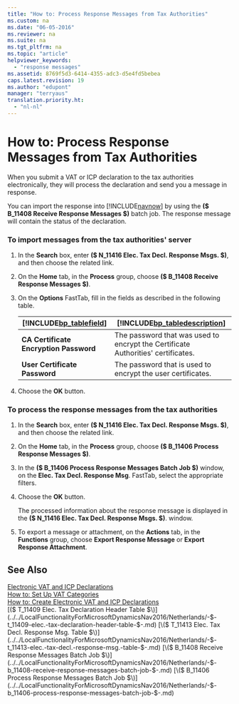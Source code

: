```yaml
---
title: "How to: Process Response Messages from Tax Authorities"
ms.custom: na
ms.date: "06-05-2016"
ms.reviewer: na
ms.suite: na
ms.tgt_pltfrm: na
ms.topic: "article"
helpviewer_keywords: 
  - "response messages"
ms.assetid: 8769f5d3-6414-4355-adc3-d5e4fd5bebea
caps.latest.revision: 19
ms.author: "edupont"
manager: "terryaus"
translation.priority.ht: 
  - "nl-nl"
---
```

# How to: Process Response Messages from Tax Authorities
When you submit a VAT or ICP declaration to the tax authorities electronically, they will process the declaration and send you a message in response.  
  
 You can import the response into [!INCLUDE[navnow](../../ApplicationDesign/includes/navnow_md.md)] by using the **\($ B\_11408 Receive Response Messages $\)** batch job. The response message will contain the status of the declaration.  
  
### To import messages from the tax authorities' server  
  
1.  In the **Search** box, enter **\($ N\_11416 Elec. Tax Decl. Response Msgs. $\)**, and then choose the related link.  
  
2.  On the **Home** tab, in the **Process** group, choose **\($ B\_11408 Receive Response Messages $\)**.  
  
3.  On the **Options** FastTab, fill in the fields as described in the following table.  
  
    |[!INCLUDE[bp_tablefield](../../ApplicationDesign/includes/bp_tablefield_md.md)]|[!INCLUDE[bp_tabledescription](../../ApplicationDesign/includes/bp_tabledescription_md.md)]|  
    |---------------------------------|---------------------------------------|  
    |**CA Certificate Encryption Password**|The password that was used to encrypt the Certificate Authorities' certificates.|  
    |**User Certificate Password**|The password that is used to encrypt the user certificates.|  
  
4.  Choose the **OK** button.  
  
### To process the response messages from the tax authorities  
  
1.  In the **Search** box, enter **\($ N\_11416 Elec. Tax Decl. Response Msgs. $\)**, and then choose the related link.  
  
2.  On the **Home** tab, in the **Process** group, choose **\($ B\_11406 Process Response Messages $\)**.  
  
3.  In the **\($ B\_11406 Process Response Messages Batch Job $\)** window, on the **Elec. Tax Decl. Response Msg**. FastTab, select the appropriate filters.  
  
4.  Choose the **OK** button.  
  
     The processed information about the response message is displayed in the **\($ N\_11416 Elec. Tax Decl. Response Msgs. $\)**. window.  
  
5.  To export a message or attachment, on the **Actions** tab, in the **Functions** group, choose **Export Response Message** or **Export Response Attachment**.  
  
## See Also  
 [Electronic VAT and ICP Declarations](../../LocalFunctionalityForMicrosoftDynamicsNav2016/Netherlands/electronic-vat-and-icp-declarations.md)   
 [How to: Set Up VAT Categories](../../LocalFunctionalityForMicrosoftDynamicsNav2016/Netherlands/how-to-set-up-vat-categories.md)   
 [How to: Create Electronic VAT and ICP Declarations](../../LocalFunctionalityForMicrosoftDynamicsNav2016/Netherlands/how-to-create-electronic-vat-and-icp-declarations.md)   
 [\($ T\_11409 Elec. Tax Declaration Header Table $\)](../../LocalFunctionalityForMicrosoftDynamicsNav2016/Netherlands/-$-t_11409-elec.-tax-declaration-header-table-$-.md)   
 [\($ T\_11413 Elec. Tax Decl. Response Msg. Table $\)](../../LocalFunctionalityForMicrosoftDynamicsNav2016/Netherlands/-$-t_11413-elec.-tax-decl.-response-msg.-table-$-.md)   
 [\($ B\_11408 Receive Response Messages Batch Job $\)](../../LocalFunctionalityForMicrosoftDynamicsNav2016/Netherlands/-$-b_11408-receive-response-messages-batch-job-$-.md)   
 [\($ B\_11406 Process Response Messages Batch Job $\)](../../LocalFunctionalityForMicrosoftDynamicsNav2016/Netherlands/-$-b_11406-process-response-messages-batch-job-$-.md)
